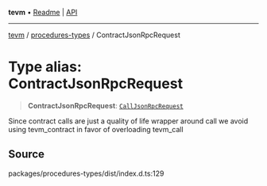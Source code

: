 **tevm** • [Readme](../../README.md) \| [API](../../modules.md)

***

[tevm](../../README.md) / [procedures-types](../README.md) / ContractJsonRpcRequest

# Type alias: ContractJsonRpcRequest

> **ContractJsonRpcRequest**: [`CallJsonRpcRequest`](CallJsonRpcRequest.md)

Since contract calls are just a quality of life wrapper around call we avoid using tevm_contract
in favor of overloading tevm_call

## Source

packages/procedures-types/dist/index.d.ts:129
